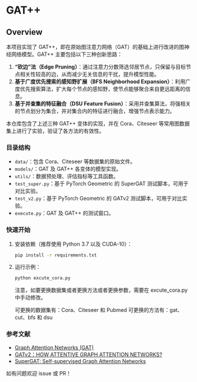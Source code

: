 # GAT++

## Overview
本项目实现了 GAT++，即在原始图注意力网络（GAT）的基础上进行改进的图神经网络模型。GAT++ 主要包括以下三种创新思路：

1. **“砍边”法（Edge Pruning）**：通过注意力分数筛选邻居节点，只保留与目标节点相关性较高的边，从而减少无关信息的干扰，提升模型性能。
2. **基于广度优先搜索的感知野扩展（BFS Neighborhood Expansion）**：利用广度优先搜索算法，扩大每个节点的感知野，使节点能够聚合来自更远距离的信息。
3. **基于并查集的特征融合（DSU Feature Fusion）**：采用并查集算法，将强相关的节点划分为集合，并对集合内的特征进行融合，增强节点表示能力。

本仓库包含了上述三种 GAT++ 变体的实现，并在 Cora、Citeseer 等常用图数据集上进行了实验，验证了各方法的有效性。

### 目录结构

- `data/`：包含 Cora、Citeseer 等数据集的原始文件。
- `models/`：GAT 及 GAT++ 各变体的模型实现。
- `utils/`：数据预处理、评估指标等工具函数。
- `test_super.py`：基于 PyTorch Geometric 的 SuperGAT 测试脚本，可用于对比实验。
- `test_v2.py`：基于 PyTorch Geometric 的 GATv2 测试脚本，可用于对比实验。 
- `execute.py`：GAT 及 GAT++ 的测试窗口。

### 快速开始

1. 安装依赖（推荐使用 Python 3.7 以及 CUDA-10）：

   ```bash
   pip install -r requirements.txt
   ```

2. 运行示例：

   ```bash
   python excute_cora.py
   ```
   注意，如要更换数据集或者更换方法或者更换参数，需要在 excute_cora.py 中手动修改。

   可更换的数据集有：Cora、Citeseer 和 Pubmed
   可更换的方法有：gat、cut、bfs 和 dsu

### 参考文献

- [Graph Attention Networks (GAT)](https://arxiv.org/abs/1710.10903)
- [GATv2：HOW ATTENTIVE GRAPH ATTENTION NETWORKS?](https://arxiv.org/abs/2105.14491)
- [SuperGAT: Self-supervised Graph Attention Networks](https://arxiv.org/abs/2104.09864)

如有问题欢迎 issue 或 PR！